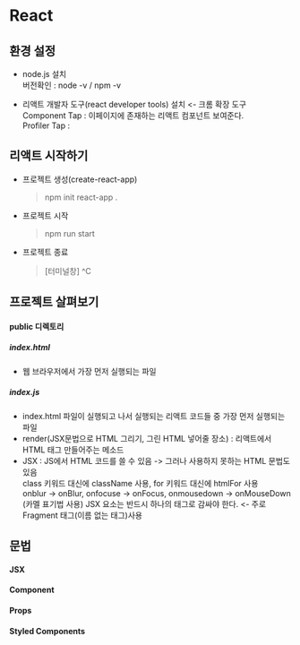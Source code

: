 # React

## 환경 설정

- node.js 설치  
  버전확인 : node -v / npm -v

- 리액트 개발자 도구(react developer tools) 설치 <- 크롬 확장 도구  
  Component Tap : 이페이지에 존재하는 리액트 컴포넌트 보여준다.  
  Profiler Tap :

## 리액트 시작하기

- 프로젝트 생성(create-react-app)

  > npm init react-app .

- 프로젝트 시작

  > npm run start

- 프로젝트 종료
  > [터미널창] ^C

## 프로젝트 살펴보기

#### public 디렉토리

##### index.html

- 웹 브라우저에서 가장 먼저 실행되는 파일

##### index.js

- index.html 파일이 실행되고 나서 실행되는 리액트 코드들 중 가장 먼저 실행되는 파일
- render(JSX문법으로 HTML 그리기, 그린 HTML 넣어줄 장소) : 리액트에서 HTML 태그 만들어주는 메소드
- JSX : JS에서 HTML 코드를 쓸 수 있음 -> 그러나 사용하지 못하는 HTML 문법도 있음  
  class 키워드 대신에 className 사용, for 키워드 대신에 htmlFor 사용  
  onblur -> onBlur, onfocuse -> onFocus, onmousedown -> onMouseDown (카멜 표기법 사용)
  JSX 요소는 반드시 하나의 태그로 감싸야 한다. <- 주로 Fragment 태그(이름 없는 태그)사용

## 문법

#### JSX

#### Component

#### Props

#### Styled Components
